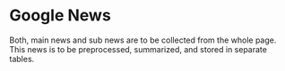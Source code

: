 # Google News

Both, main news and sub news are to be collected from the whole page. This news is to be preprocessed, summarized, and stored in separate tables.
